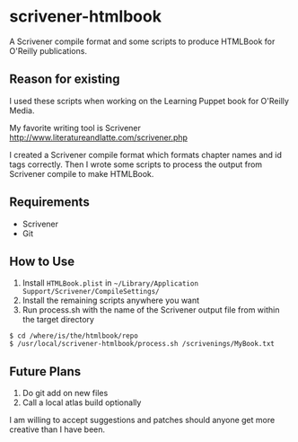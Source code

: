 scrivener-htmlbook
==================

A Scrivener compile format and some scripts to produce HTMLBook for O'Reilly publications.

## Reason for existing

I used these scripts when working on the Learning Puppet book for O'Reilly Media.

My favorite writing tool is Scrivener http://www.literatureandlatte.com/scrivener.php

I created a Scrivener compile format which formats chapter names and id tags correctly.
Then I wrote some scripts to process the output from Scrivener compile to make HTMLBook.

## Requirements

* Scrivener
* Git

## How to Use

1. Install `HTMLBook.plist` in `~/Library/Application Support/Scrivener/CompileSettings/`
2. Install the remaining scripts anywhere you want
3. Run process.sh with the name of the Scrivener output file from within the target directory

```
$ cd /where/is/the/htmlbook/repo
$ /usr/local/scrivener-htmlbook/process.sh /scrivenings/MyBook.txt
```

## Future Plans

1. Do git add on new files
2. Call a local atlas build optionally

I am willing to accept suggestions and patches should anyone get more
creative than I have been.
